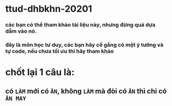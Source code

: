 # ttud-dhbkhn-20201
### các bạn có thể tham khảo tài liệu này, nhưng đừng quá dựa dẫm vào nó. 
### đây là môn học tư duy, các bạn hãy cố gắng có một ý tưởng và tự code, nếu chưa tối ưu thì hãy tham khảo
# chốt lại 1 câu là:
## có `LÀM` mới có `ĂN`, không `LÀM` mà đòi có `ĂN` thì chỉ có `ĂN MAY`
